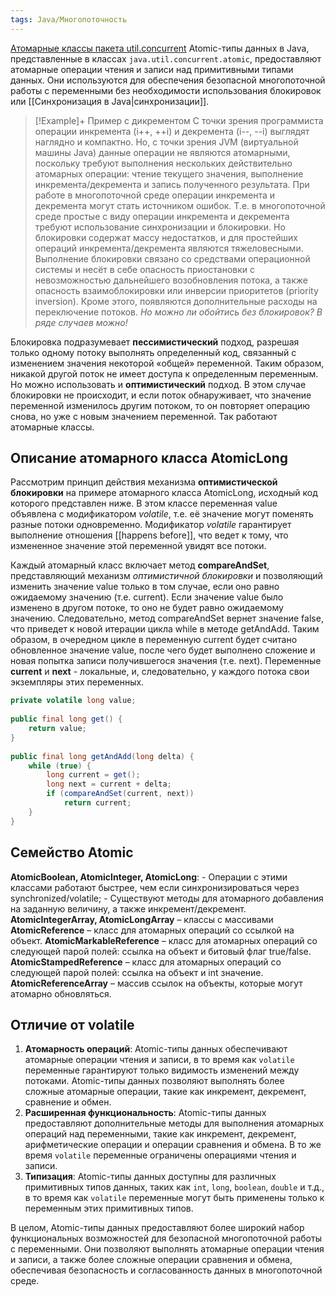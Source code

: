 ```yaml
---
tags: Java/Многопоточность
--- 
```

[Атомарные классы пакета util.concurrent](https://java-online.ru/concurrent-atomic.xhtml)
Atomic-типы данных в Java, представленные в классах `java.util.concurrent.atomic`, предоставляют атомарные операции чтения и записи над примитивными типами данных. Они используются для обеспечения безопасной многопоточной работы с переменными без необходимости использования блокировок или [[Синхронизация в Java|синхронизации]].

>[!Example]+ Пример с дикрементом
>С точки зрения программиста операции инкремента (i++, ++i) и декремента (i--, --i) выглядят наглядно и компактно. Но, с точки зрения JVM (виртуальной машины Java) данные операции не являются атомарными, поскольку требуют выполнения нескольких действительно атомарных операции: чтение текущего значения, выполнение инкремента/декремента и запись полученного результата. При работе в многопоточной среде операции инкремента и декремента могут стать источником ошибок. Т.е. в многопоточной среде простые с виду операции инкремента и декремента требуют использование синхронизации и блокировки. Но блокировки содержат массу недостатков, и для простейших операций инкремента/декремента являются тяжеловесными. Выполнение блокировки связано со средствами операционной системы и несёт в себе опасность приостановки с невозможностью дальнейшего возобновления потока, а также опасность взаимоблокировки или инверсии приоритетов (priority inversion). Кроме этого, появляются дополнительные расходы на переключение потоков. _Но можно ли обойтись без блокировок? В ряде случаев можно!_
>
Блокировка подразумевает **пессимистический** подход, разрешая только одному потоку выполнять определенный код, связанный с изменением значения некоторой «общей» переменной. Таким образом, никакой другой поток не имеет доступа к определенным переменным. Но можно использовать и **оптимистический** подход. В этом случае блокировки не происходит, и если поток обнаруживает, что значение переменной изменилось другим потоком, то он повторяет операцию снова, но уже с новым значением переменной. Так работают атомарные классы.
>

## Описание атомарного класса AtomicLong

Рассмотрим принцип действия механизма **оптимистической блокировки** на примере атомарного класса AtomicLong, исходный код которого представлен ниже. В этом классе переменная value объявлена с модификатором _volatile_, т.е. её значение могут поменять разные потоки одновременно. Модификатор _volatile_ гарантирует выполнение отношения [[happens before]], что ведет к тому, что измененное значение этой переменной увидят все потоки.

Каждый атомарный класс включает метод **compareAndSet**, представляющий механизм _оптимистичной блокировки_ и позволяющий изменить значение value только в том случае, если оно равно ожидаемому значению (т.е. current). Если значение value было изменено в другом потоке, то оно не будет равно ожидаемому значению. Следовательно, метод compareAndSet вернет значение false, что приведет к новой итерации цикла while в методе getAndAdd. Таким образом, в очередном цикле в переменную current будет считано обновленное значение value, после чего будет выполнено сложение и новая попытка записи получившегося значения (т.е. next). Переменные **current** и **next** - локальные, и, следовательно, у каждого потока свои экземпляры этих переменных.

``` java
private volatile long value;
 
public final long get() {
    return value;
}
 
public final long getAndAdd(long delta) {
    while (true) {
        long current = get();
        long next = current + delta;
        if (compareAndSet(current, next))
            return current;
    }
}
```

## Семейство Atomic
 **AtomicBoolean, AtomicInteger, AtomicLong**:
	- Операции с этими классами работают быстрее, чем если синхронизироваться через synchronized/volatile; 
	- Существуют методы для атомарного добавления на заданную величину, а также инкремент/декремент.
**AtomicIntegerArray, AtomicLongArray** – классы с массивами
**AtomicReference** – класс для атомарных операций со ссылкой на объект.
**AtomicMarkableReference** – класс для атомарных операций со следующей парой полей: ссылка на объект и битовый флаг true/false.
**AtomicStampedReference** – класс для атомарных операций со следующей парой полей: ссылка на объект и int значение.
**AtomicReferenceArray** – массив ссылок на объекты, которые могут атомарно обновляться.
## Отличие от volatile
1. **Атомарность операций**: Atomic-типы данных обеспечивают атомарные операции чтения и записи, в то время как `volatile` переменные гарантируют только видимость изменений между потоками. Atomic-типы данных позволяют выполнять более сложные атомарные операции, такие как инкремент, декремент, сравнение и обмен.
2. **Расширенная функциональность**: Atomic-типы данных предоставляют дополнительные методы для выполнения атомарных операций над переменными, такие как инкремент, декремент, арифметические операции и операции сравнения и обмена. В то же время `volatile` переменные ограничены операциями чтения и записи.
3. **Типизация**: Atomic-типы данных доступны для различных примитивных типов данных, таких как `int`, `long`, `boolean`, `double` и т.д., в то время как `volatile` переменные могут быть применены только к переменным этих примитивных типов.

В целом, Atomic-типы данных предоставляют более широкий набор функциональных возможностей для безопасной многопоточной работы с переменными. Они позволяют выполнять атомарные операции чтения и записи, а также более сложные операции сравнения и обмена, обеспечивая безопасность и согласованность данных в многопоточной среде.


